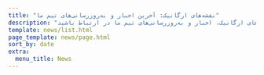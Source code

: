 ```yaml
---
title: "نقشه‌های ارگانیک: آخرین اخبار و به‌روزرسانی‌های تیم ما"
description: "با آخرین نسخه‌های نقشه‌های ارگانیک، اخبار و به‌روزرسانی‌های تیم ما در ارتباط باشید."
template: news/list.html
page_template: news/page.html
sort_by: date
extra:
  menu_title: News
---
```

